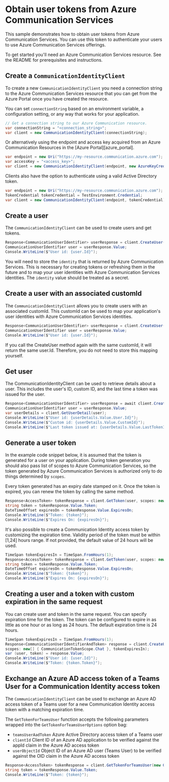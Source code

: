 # Obtain user tokens from Azure Communication Services

This sample demonstrates how to obtain user tokens from Azure Communication Services. You can use this token to authenticate your users to use Azure Communication Services offerings.

To get started you'll need an Azure Communication Services resource. See the README for prerequisites and instructions.

<!-- UPDATE ReadMe link -->

## Create a `CommunicationIdentityClient`

To create a new `CommunicationIdentityClient` you need a connection string to the Azure Communication Services resource that you can get from the Azure Portal once you have created the resource.

You can set `connectionString` based on an environment variable, a configuration setting, or any way that works for your application.

```C# Snippet:CreateCommunicationIdentityClient
// Get a connection string to our Azure Communication resource.
var connectionString = "<connection_string>";
var client = new CommunicationIdentityClient(connectionString);
```

Or alternatively using the endpoint and access key acquired from an Azure Communication Resources in the [Azure Portal][azure_portal].

```C# Snippet:CreateCommunicationIdentityFromAccessKey
var endpoint = new Uri("https://my-resource.communication.azure.com");
var accessKey = "<access_key>";
var client = new CommunicationIdentityClient(endpoint, new AzureKeyCredential(accessKey));
```

Clients also have the option to authenticate using a valid Active Directory token.

```C# Snippet:CreateCommunicationIdentityFromToken
var endpoint = new Uri("https://my-resource.communication.azure.com");
TokenCredential tokenCredential = TestEnvironment.Credential;
var client = new CommunicationIdentityClient(endpoint, tokenCredential);
```

## Create a user

The `CommunicationIdentityClient` can be used to create users and get tokens.

```C# Snippet:CreateCommunicationUser
Response<CommunicationUserIdentifier> userResponse = client.CreateUser();
CommunicationUserIdentifier user = userResponse.Value;
Console.WriteLine($"User id: {user.Id}");
```

You will need to store the `identity` that is returned by Azure Communication Services. This is necessary for creating tokens or refreshing them in the future and to map your user identities with Azure Communication Services identities. The `identity` value should be treated as a secret.

## Create a user with an associated customId

The `CommunicationIdentityClient` allows you to create users with an associated customId. This customId can be used to map your application's user identities with Azure Communication Services identities.

```C# Snippet:CreateCommunicationUserWithCustomId
Response<CommunicationUserIdentifier> userResponse = client.CreateUser(customId: "alice@contoso.com");
CommunicationUserIdentifier user = userResponse.Value;
Console.WriteLine($"User id: {user.Id}");
```

If you call the CreateUser method again with the same customId, it will return the same user.Id. Therefore, you do not need to store this mapping yourself.

## Get user

The CommunicationIdentityClient can be used to retrieve details about a user. This includes the user's ID, custom ID, and the last time a token was issued for the user.

```C# Snippet:GetUserDetail
Response<CommunicationUserIdentifier> userResponse = await client.CreateUserAsync(customId: "alice@contoso.com");
CommunicationUserIdentifier user = userResponse.Value;
var userDetails = client.GetUserDetail(user);
Console.WriteLine($"User id: {userDetails.Value.User.Id}");
Console.WriteLine($"Custom id: {userDetails.Value.CustomId}");
Console.WriteLine($"Last token issued at: {userDetails.Value.LastTokenIssuedAt}");
```

## Generate a user token

 <!---: TODO: Update the website address for explaining the scopes -->

In the example code snippet below, it is assumed that the token is generated for a user on your application. During token generation you should also pass list of scopes to Azure Communication Services,
so the token generated by Azure Communication Services is authorized only to do things determined by `scopes`. <!-- You can see the full list of scopes [here][scopes]. -->

Every token generated has an expiry date stamped on it. Once the token is expired, you can renew the token by calling the same method.

```C# Snippet:CreateCommunicationToken
Response<AccessToken> tokenResponse = client.GetToken(user, scopes: new[] { CommunicationTokenScope.Chat });
string token = tokenResponse.Value.Token;
DateTimeOffset expiresOn = tokenResponse.Value.ExpiresOn;
Console.WriteLine($"Token: {token}");
Console.WriteLine($"Expires On: {expiresOn}");
```

It's also possible to create a Communication Identity access token by customizing the expiration time. Validity period of the token must be within [1,24] hours range. If not provided, the default value of 24 hours will be used.

```C# Snippet:CreateCommunicationTokenWithCustomExpiration
TimeSpan tokenExpiresIn = TimeSpan.FromHours(1);
Response<AccessToken> tokenResponse = client.GetToken(user, scopes: new[] { CommunicationTokenScope.Chat }, tokenExpiresIn);
string token = tokenResponse.Value.Token;
DateTimeOffset expiresOn = tokenResponse.Value.ExpiresOn;
Console.WriteLine($"Token: {token}");
Console.WriteLine($"Expires On: {expiresOn}");
```

## Creating a user and a token with custom expiration in the same request

You can create user and token in the same request. You can specify expiration time for the token. The token can be configured to expire in as little as one hour or as long as 24 hours. The default expiration time is 24 hours.

```C# Snippet:CreateCommunicationUserAndTokenWithCustomExpiration
TimeSpan tokenExpiresIn = TimeSpan.FromHours(1);
Response<CommunicationUserIdentifierAndToken> response = client.CreateUserAndToken(customId: "alice@contoso.com",
scopes: new[] { CommunicationTokenScope.Chat }, tokenExpiresIn);
var (user, token) = response.Value;
Console.WriteLine($"User id: {user.Id}");
Console.WriteLine($"Token: {token.Token}");
```


## Exchange an Azure AD access token of a Teams User for a Communication Identity access token

The `CommunicationIdentityClient` can be used to exchange an Azure AD access token of a Teams user for a new Communication Identity access token with a matching expiration time.

The `GetTokenForTeamsUser` function accepts the following parameters wrapped into the `GetTokenForTeamsUserOptions` option bag:
- `teamsUserAadToken` Azure Active Directory access token of a Teams user
- `clientId` Client ID of an Azure AD application to be verified against the appId claim in the Azure AD access token
- `userObjectId` Object ID of an Azure AD user (Teams User) to be verified against the OID claim in the Azure AD access token

```C# Snippet:GetTokenForTeamsUser
Response<AccessToken> tokenResponse = client.GetTokenForTeamsUser(new GetTokenForTeamsUserOptions(teamsUserAadToken, clientId, userObjectId));
string token = tokenResponse.Value.Token;
Console.WriteLine($"Token: {token}");
```

<!-- LINKS -->
<!--[scopes](https://github.com/mikben/azure-docs-pr/blob/release-project-spool/articles/project-spool/concepts/identity-model.md)
[ReadMe](https://github.com/Azure/azure-sdk-for-net/tree/main/sdk/communication/Azure.Communication.Administration/samples/ReadMe.md)

 -->
